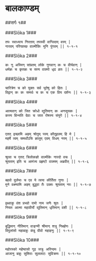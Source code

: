 बालकाण्डम्
===============================


##सर्गः १##


###Slōka 1###


    तपः स्वाध्याय निरताम् तपस्वी वाग्विदाम् वरम् |
    नारदम् परिपप्रच्छ वाल्मीकिः मुनि पुंगवम् || १-१-१ 


###Slōka 2###


    कः नु अस्मिन् सांप्रतम् लोके गुणवान् कः च वीर्यवान् |
    धर्मज्ञः च कृतज्ञः च सत्य वाक्यो धृढ व्रतः || १-१-२


###Slōka 3###


    चारित्रेण च को युक्तः सर्व भूतेषु को हितः |
    विद्वान् कः कः समर्थः च कः च एक प्रिय दर्शनः || १-१-३


###Slōka 4###


    आत्मवान् को जित क्रोधो द्युतिमान् कः अनसूयकः |
    कस्य बिभ्यति देवाः च जात रोषस्य संयुगे || १-१-४


###Slōka 5###


    एतत् इच्छामि अहम् श्रोतुम् परम् कौतूहलम् हि मे |
    महर्षे त्वम् समर्थोऽसि ज्ञातुम् एवम् विधम् नरम् || १-१-५


###Slōka 6###


    श्रुत्वा च एतत् त्रिलोकज्ञो वाल्मीकेः नारदो वचः |
    श्रूयताम् इति च आमंत्र्य प्रहृष्टो वाक्यम् अब्रवीत् || १-१-६


###Slōka 7###


    बहवो दुर्लभाः च एव ये त्वया कीर्तिता गुणाः |
    मुने वक्ष्ष्यामि अहम् बुद्ध्वा तैः उक्तः श्रूयताम् नरः || १-१-७


###Slōka 8###


    इक्ष्वाकु वंश प्रभवो रामो नाम जनैः श्रुतः |
    नियत आत्मा महावीर्यो द्युतिमान् धृतिमान् वशी || १-१-८


###Slōka 9###


    बुद्धिमान् नीतिमान् वाङ्ग्मी श्रीमान् शत्रु निबर्हणः |
    विपुलांसो महाबाहुः कंबु ग्रीवो महाहनुः || १-१-९


###Slōka 10###


    महोरस्को महेष्वासो गूढ जत्रुः अरिन्दमः |
    आजानु बाहुः सुशिराः सुललाटः सुविक्रमः || १-१-१०


